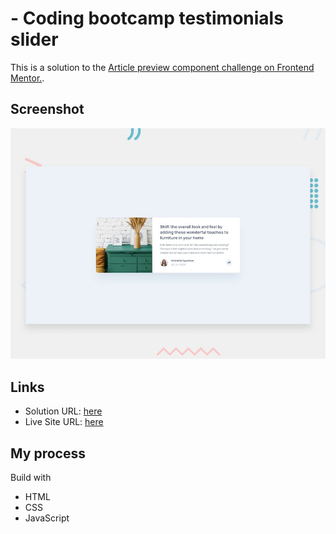 # - Coding bootcamp testimonials slider

This is a solution to the [Article preview component challenge on Frontend Mentor.](https://www.frontendmentor.io/challenges/article-preview-component-dYBN_pYFT). 

## Screenshot
![Design preview for the Article preview component challenge](./design/desktop-preview.jpg)

## Links

- Solution URL: [here](https://www.frontendmentor.io/solutions/article-component-html-css-js-LvdCNYC_m1)
- Live Site URL: [here](https://article-component-gamma.vercel.app/)


## My process

Build with

- HTML
- CSS
- JavaScript
